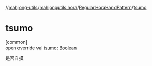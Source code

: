 //[mahjong-utils](../../../index.md)/[mahjongutils.hora](../index.md)/[RegularHoraHandPattern](index.md)/[tsumo](tsumo.md)

# tsumo

[common]\
open override val [tsumo](tsumo.md): [Boolean](https://kotlinlang.org/api/latest/jvm/stdlib/kotlin-stdlib/kotlin/-boolean/index.html)

是否自摸
